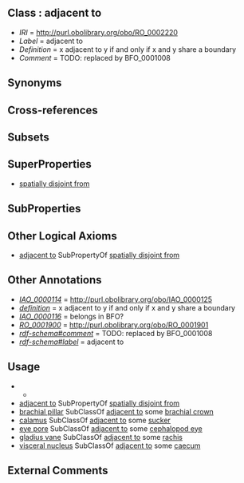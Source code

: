 
## Class : adjacent to

 * *IRI* = http://purl.obolibrary.org/obo/RO_0002220
 * *Label* = adjacent to
 * *Definition* = x adjacent to y if and only if x and y share a boundary
 * *Comment* = TODO: replaced by BFO_0001008

## Synonyms


## Cross-references


## Subsets


## SuperProperties

 * [spatially disjoint from](../../RO/63/RO_0002163.md)

## SubProperties


## Other Logical Axioms

 * [adjacent to](../../RO/20/RO_0002220.md) SubPropertyOf [spatially disjoint from](../../RO/63/RO_0002163.md)

## Other Annotations

 * *[IAO_0000114](../../IAO/14/IAO_0000114.md)* = http://purl.obolibrary.org/obo/IAO_0000125
 * *[definition](../../IAO/15/IAO_0000115.md)* = x adjacent to y if and only if x and y share a boundary
 * *[IAO_0000116](../../IAO/16/IAO_0000116.md)* = belongs in BFO?
 * *[RO_0001900](../../RO/00/RO_0001900.md)* = http://purl.obolibrary.org/obo/RO_0001901
 * *[rdf-schema#comment](../../nt/rdf-schema#comment.md)* = TODO: replaced by BFO_0001008
 * *[rdf-schema#label](../../el/rdf-schema#label.md)* = adjacent to

## Usage

 * -
 * [adjacent to](../../RO/20/RO_0002220.md) SubPropertyOf [spatially disjoint from](../../RO/63/RO_0002163.md)
 * [brachial pillar](../../CEPH/34/CEPH_0000034.md) SubClassOf [adjacent to](../../RO/20/RO_0002220.md) some [brachial crown](../../CEPH/29/CEPH_0000029.md)
 * [calamus](../../CEPH/48/CEPH_0000048.md) SubClassOf [adjacent to](../../RO/20/RO_0002220.md) some [sucker](../../CEPH/48/CEPH_0000248.md)
 * [eye pore](../../CEPH/02/CEPH_0000102.md) SubClassOf [adjacent to](../../RO/20/RO_0002220.md) some [cephalopod eye](../../CEPH/02/CEPH_0000002.md)
 * [gladius vane](../../CEPH/71/CEPH_0000271.md) SubClassOf [adjacent to](../../RO/20/RO_0002220.md) some [rachis](../../CEPH/16/CEPH_0000216.md)
 * [visceral nucleus](../../CEPH/76/CEPH_0000276.md) SubClassOf [adjacent to](../../RO/20/RO_0002220.md) some [caecum](../../CEPH/46/CEPH_0000046.md)

## External Comments

